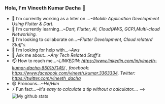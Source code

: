  ### Hola, I'm Vineeth Kumar Dacha 👋

- 🔭 I’m currently working as a Inter on ...*~Mobile Application Development Using Flutter & Dart.*
- 🌱 I’m currently learning...*~Dart, Flutter, Ai, Cloud(AWS, GCP),Multi-cloud Networking.*
- 👯 I’m looking to collaborate on...*~Flutter Development, Cloud relaterd Stuff's.*
- 🤔 I’m looking for help with...*~Aws*
- 💬 Ask me about...*~Any Tech Related Stuff's*
- 📫 How to reach me...*~LINKEDIN: https://www.linkedin.com/in/vineeth-kumar-dacha-8501b7145/ , facebook: https://www.facebook.com/vineeth.kumar.3363334. Twitter: https://twitter.com/vineeth_dacha*
- 😄 Pronouns...*~He/Him*
- ⚡ Fun fact...*~It's easy to calculate a tip without a calculator....*
-->
![My github stats](https://github-readme-stats.vercel.app/api?username=vineeth12345&show_icons=true)



